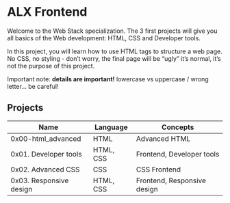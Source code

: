 # ALX Frontend

Welcome to the Web Stack specialization. The 3 first projects will give you all basics of the Web development: HTML, CSS and Developer tools.

In this project, you will learn how to use HTML tags to structure a web page. No CSS, no styling - don’t worry, the final page will be “ugly” it’s normal, it’s not the purpose of this project.

Important note: **details are important!** lowercase vs uppercase / wrong letter… be careful!

## Projects

| Name 				| Language 	| Concepts 			|
| ----------------------------- | ------------- | ----------------------------- |
| 0x00-html\_advanced 		| HTML 		| Advanced HTML 		|
| 0x01. Developer tools 	| HTML, CSS 	| Frontend, Developer tools	|
| 0x02. Advanced CSS		| CSS		| CSS Frontend			|
| 0x03. Responsive design	| HTML, CSS	| Frontend, Responsive design	|
